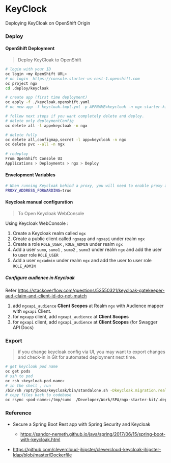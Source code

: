 KeyClock
========
Deploying KeyCloak on OpenShift Origin

### Deploy

#### OpenShift Deployment
> Deploy KeyCloak to OpenShift

```bash
# login with your ID
oc login <my OpenShift URL>
# oc login  https://console.starter-us-east-1.openshift.com
oc project ngx
cd .deploy/keycloak

# create app (first time deployment)
oc apply -f ./keycloak.openshift.yaml
# oc new-app -f keycloak.tmpl.yml -p APPNAME=keycloak -n ngx-starter-kit

# follow next steps if you want completely delete and deploy.
# delete only deploymentConfig
oc delete all -l app=keycloak -n ngx

# delete fully
oc delete all,configmap,secret -l app=keycloak -n ngx
oc delete pvc --all -n ngx
 
# redeploy
From OpenShift Console UI
Applications > Deployments > ngx > Deploy 
```

#### Envelopment Variables
```bash
# When running Keycloak behind a proxy, you will need to enable proxy address forwarding.
PROXY_ADDRESS_FORWARDING=true
```

#### Keycloak manual configuration
> To Open Keycloak WebConsole 

Using Keycloak WebConsole :

1. Create a Keycloak realm called `ngx`  
2. Create a public client called `ngxapp`  and `ngxapi`  under realm `ngx`  
3. Create a role `ROLE_USER` , `ROLE_ADMIN` under realm `ngx`  
4. Add a user  `sumo`, `sumo1` , `sumo2` , `sumo3`  under realm `ngx`   and add the user to user role `ROLE_USER`
5. Add a user  `ngxadmin` under realm `ngx`   and add the user to user role `ROLE_ADMIN`

##### Configure audience in Keycloak

Refer https://stackoverflow.com/questions/53550321/keycloak-gatekeeper-aud-claim-and-client-id-do-not-match

1. add `ngxapi_audience` **Client Scopes** at Realm `ngx` with Audience mapper with `ngxapi`  Client.
2. for `ngxapp` client, add `ngxapi_audience` at **Client Scopes**
3. for `ngxapi` client, add `ngxapi_audience` at **Client Scopes** (for Swagger API Docs)

### Export 
> if you change keycloak config via UI, 
> you may want to export changes and check-in in Git for automated deployment next time.
```bash
# get keycloak pod name
oc get pods
# ssh to pod
oc rsh <keycloak-pod-name>
# in the shell , run
/bin/sh /opt/jboss/keycloak/bin/standalone.sh -Dkeycloak.migration.realmName=ngx -Dkeycloak.migration.action=export -Dkeycloak.migration.provider=dir  -Dkeycloak.migration.dir=/tmp/sumo
# copy files back to codebase
oc rsync <pod-name>:/tmp/sumo  /Developer/Work/SPA/ngx-starter-kit/.deploy/keycloak
```

### Reference 
* Secure a Spring Boot Rest app with Spring Security and Keycloak
    * https://sandor-nemeth.github.io/java/spring/2017/06/15/spring-boot-with-keycloak.html

* https://github.com/clevercloud-jhipster/clevercloud-keycloak-jhipster-ldap/blob/master/Dockerfile
